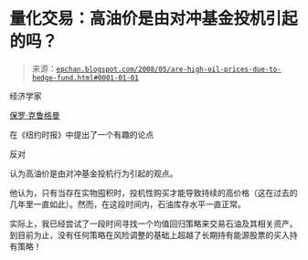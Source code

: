 <!--yml

分类：未分类

日期：2024-05-12 19:20:39

-->

# 量化交易：高油价是由对冲基金投机引起的吗？

> 来源：[`epchan.blogspot.com/2008/05/are-high-oil-prices-due-to-hedge-fund.html#0001-01-01`](http://epchan.blogspot.com/2008/05/are-high-oil-prices-due-to-hedge-fund.html#0001-01-01)

经济学家

[保罗·克鲁格曼](http://www.nytimes.com/2008/05/12/opinion/12krugman.html?ex=1368331200&en=94f48ca72770aae6&ei=5124&partner=permalink&exprod=permalink)

在《纽约时报》中提出了一个有趣的论点

反对

认为高油价是由对冲基金投机行为引起的观点。

他认为，只有当存在实物囤积时，投机性购买才能导致持续的高价格（这在过去的几年里一直如此）。然而，在这段时间内，石油库存水平一直正常。

实际上，我已经尝试了一段时间寻找一个均值回归策略来交易石油及其相关资产。到目前为止，没有任何策略在风险调整的基础上超越了长期持有能源股票的买入持有策略！
